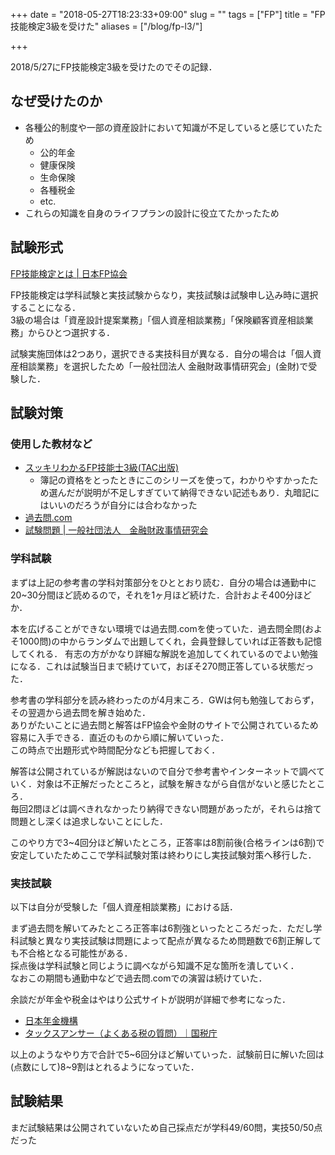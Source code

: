 +++
date = "2018-05-27T18:23:33+09:00"
slug = ""
tags = ["FP"]
title = "FP技能検定3級を受けた"
aliases = ["/blog/fp-l3/"]

+++

2018/5/27にFP技能検定3級を受けたのでその記録．

## なぜ受けたのか

* 各種公的制度や一部の資産設計において知識が不足していると感じていたため
    * 公的年金
    * 健康保険
    * 生命保険
    * 各種税金
    * etc.
* これらの知識を自身のライフプランの設計に役立てたかったため

## 試験形式

[FP技能検定とは | 日本FP協会](https://www.jafp.or.jp/exam/about/)

FP技能検定は学科試験と実技試験からなり，実技試験は試験申し込み時に選択することになる．  
3級の場合は「資産設計提案業務」「個人資産相談業務」「保険顧客資産相談業務」からひとつ選択する．

試験実施団体は2つあり，選択できる実技科目が異なる．自分の場合は「個人資産相談業務」を選択したため「一般社団法人 金融財政事情研究会」(金財)で受験した．

## 試験対策

### 使用した教材など

* [スッキリわかるFP技能士3級(TAC出版)](https://amzn.to/2OSrsmM)
    * 簿記の資格をとったときにこのシリーズを使って，わかりやすかったため選んだが説明が不足しすぎていて納得できない記述もあり．丸暗記にはいいのだろうが自分には合わなかった
* [過去問.com](https://kakomonn.com/fp3/)
* [試験問題 | 一般社団法人　金融財政事情研究会](http://www.kinzai.or.jp/ginou/fp/test-fp)

### 学科試験

まずは上記の参考書の学科対策部分をひととおり読む．自分の場合は通勤中に20~30分間ほど読めるので，それを1ヶ月ほど続けた．合計およそ400分ほどか．

本を広げることができない環境では過去問.comを使っていた．過去問全問(およそ1000問)の中からランダムで出題してくれ，会員登録していれば正答数も記憶してくれる．
有志の方がかなり詳細な解説を追加してくれているのでよい勉強になる．これは試験当日まで続けていて，おぼそ270問正答している状態だった．

参考書の学科部分を読み終わったのが4月末ころ．GWは何も勉強しておらず，その翌週から過去問を解き始めた．  
ありがたいことに過去問と解答はFP協会や金財のサイトで公開されているため容易に入手できる．直近のものから順に解いていった．  
この時点で出題形式や時間配分なども把握しておく．

解答は公開されているが解説はないので自分で参考書やインターネットで調べていく．対象は不正解だったところと，試験を解きながら自信がないと感じたところ．  
毎回2問ほどは調べきれなかったり納得できない問題があったが，それらは捨て問題とし深くは追求しないことにした．

このやり方で3~4回分ほど解いたところ，正答率は8割前後(合格ラインは6割)で安定していたためここで学科試験対策は終わりにし実技試験対策へ移行した．

### 実技試験

以下は自分が受験した「個人資産相談業務」における話．

まず過去問を解いてみたところ正答率は6割強といったところだった．ただし学科試験と異なり実技試験は問題によって配点が異なるため問題数で6割正解しても不合格となる可能性がある．  
採点後は学科試験と同じように調べながら知識不足な箇所を潰していく．  
なおこの期間も通勤中などで過去問.comでの演習は続けていた．

余談だが年金や税金はやはり公式サイトが説明が詳細で参考になった．

* [日本年金機構](http://www.nenkin.go.jp/)
* [タックスアンサー（よくある税の質問）｜国税庁](https://www.nta.go.jp/taxes/shiraberu/taxanswer/index2.htm)

以上のようなやり方で合計で5~6回分ほど解いていった．試験前日に解いた回は(点数にして)8~9割はとれるようになっていた．

## 試験結果

まだ試験結果は公開されていないため自己採点だが学科49/60問，実技50/50点だった
